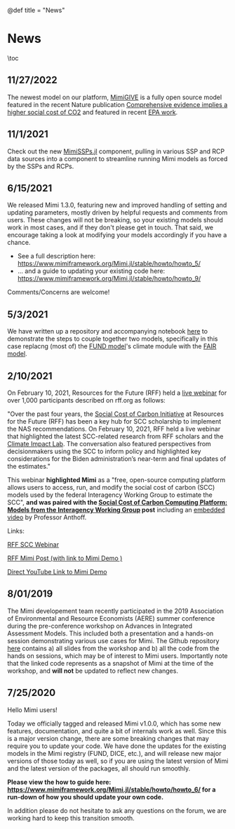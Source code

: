 @def title = "News"

# News

\toc

## 11/27/2022

The newest model on our platform, [MimiGIVE](https://github.com/rffscghg/MimiGIVE.jl/tree/main/src) is a fully open source model featured in the recent Nature publication [Comprehensive evidence implies a higher social cost of CO2](https://www.nature.com/articles/s41586-022-05224-9) and featured in recent [EPA work](https://www.epa.gov/environmental-economics/scghg).

## 11/1/2021

Check out the new [MimiSSPs.jl](https://github.com/anthofflab/MimiSSPs.jl) component, pulling in various SSP and RCP data sources into a component to streamline running Mimi models as forced by the SSPs and RCPs.

## 6/15/2021

We released Mimi 1.3.0, featuring new and improved handling of setting and updating parameters, mostly driven by helpful requests and comments from users. These changes  will not be breaking, so your existing models should work in most cases, and if they don't please get in touch.  That said, we encourage taking a look at modifying your models accordingly if you have a chance.
- See a full description here: https://www.mimiframework.org/Mimi.jl/stable/howto/howto_5/
- ... and a guide to updating your existing code here: https://www.mimiframework.org/Mimi.jl/stable/howto/howto_9/

Comments/Concerns are welcome!

## 5/3/2021

We have written up a repository and accompanying notebook [here](https://github.com/anthofflab/MimiFUND-MimiFAIR-Flat.jl/blob/main/MimiFUND-MimiFAIR-Flat.ipynb) to demonstrate the steps to couple together two models, specifically in this case replacng (most of) the [FUND model](https://github.com/fund-model/MimiFUND.jl)'s climate module with the [FAIR model](https://github.com/anthofflab/MimiFAIR.jl).

## 2/10/2021

On February 10, 2021, Resources for the Future (RFF) held a [live webinar](https://www.rff.org/events/rff-live/the-social-cost-of-carbon-key-scientific-and-policy-considerations-for-the-biden-administration/) for over 1,000 participants described on rff.org as follows:

"Over the past four years, the [Social Cost of Carbon Initiative](https://www.rff.org/topics/scc/) at Resources for the Future (RFF) has been a key hub for SCC scholarship to implement the NAS recommendations. On February 10, 2021, RFF held a live webinar that highlighted the latest SCC-related research from RFF scholars and the [Climate Impact Lab](http://www.impactlab.org). The conversation also featured perspectives from decisionmakers using the SCC to inform policy and highlighted key considerations for the Biden administration’s near-term and final updates of the estimates."

This webinar **highlighted Mimi** as a "free, open-source computing platform allows users to access, run, and modify the social cost of carbon (SCC) models used by the federal Interagency Working Group to estimate the SCC", **and was paired with the [Social Cost of Carbon Computing Platform: Models from the Interagency Working Group](https://www.rff.org/publications/data-tools/social-cost-of-carbon-computing-platform-models-from-the-iwg/) post** including an [embedded video](https://www.youtube.com/watch?v=C2rqpHk3Rek&feature=emb_logo) by Professor Anthoff.

Links: 

[RFF SCC Webinar](https://www.rff.org/events/rff-live/the-social-cost-of-carbon-key-scientific-and-policy-considerations-for-the-biden-administration/)

[RFF Mimi Post (with link to Mimi Demo )](https://www.rff.org/publications/data-tools/social-cost-of-carbon-computing-platform-models-from-the-iwg/)

[Direct YouTube Link to Mimi Demo](https://www.youtube.com/watch?v=C2rqpHk3Rek&feature=emb_logo)

## 8/01/2019

The Mimi developement team recently participated in the 2019 Association of Environmental and Resource Economists (AERE) summer conference during the pre-conference workshop on Advances in Integrated Assessment Models. This included both a presentation and a hands-on session demonstrating various use cases for Mimi. The Github repository [here](https://github.com/davidanthoff/teaching-2019-aere-workshop) contains a) all slides from the workshop and b) all the code from the hands on sessions, which may be of interest to Mimi users. Importantly note that the linked code represents as a snapshot of Mimi at the time of the workshop, and **will not** be updated to reflect new changes.

## 7/25/2020

Hello Mimi users! 

Today we officially tagged and released Mimi v1.0.0, which has some new features, documentation, and quite a bit of internals work as well.  Since this is a major version change, there are some breaking changes that may require you to update your code.  We have done the updates for the existing models in the Mimi registry (FUND, DICE, etc.), and will release new major versions of those today as well, so if you are using the latest version of Mimi and the latest version of the packages, all should run smoothly.

**Please view the how to guide here: https://www.mimiframework.org/Mimi.jl/stable/howto/howto_6/ for a run-down of how you should update your own code.**

In addition please do not hesitate to ask any questions on the forum, we are working hard to keep this transition smooth.
